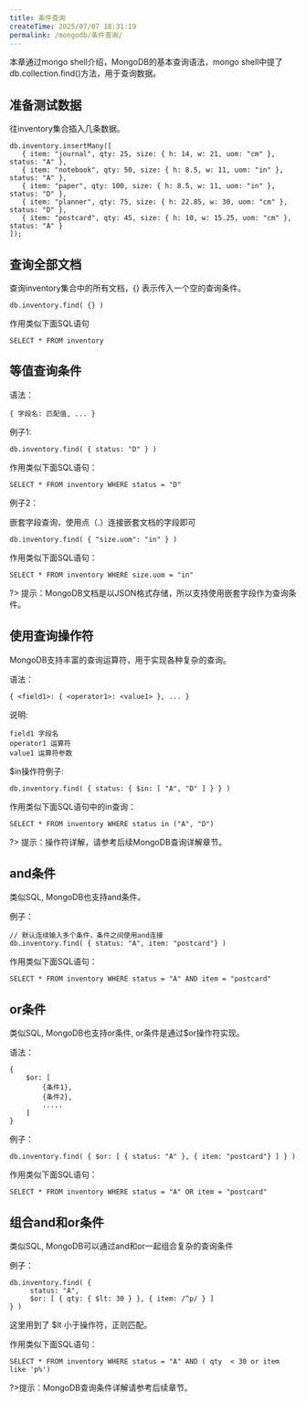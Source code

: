 ```yaml
---
title: 条件查询
createTime: 2025/07/07 18:31:19
permalink: /mongodb/条件查询/
---
```

本章通过mongo shell介绍，MongoDB的基本查询语法，mongo shell中提了db.collection.find()方法，用于查询数据。

## 准备测试数据

往inventory集合插入几条数据。
```shell
db.inventory.insertMany([
   { item: "journal", qty: 25, size: { h: 14, w: 21, uom: "cm" }, status: "A" },
   { item: "notebook", qty: 50, size: { h: 8.5, w: 11, uom: "in" }, status: "A" },
   { item: "paper", qty: 100, size: { h: 8.5, w: 11, uom: "in" }, status: "D" },
   { item: "planner", qty: 75, size: { h: 22.85, w: 30, uom: "cm" }, status: "D" },
   { item: "postcard", qty: 45, size: { h: 10, w: 15.25, uom: "cm" }, status: "A" }
]);
```

## 查询全部文档

查询inventory集合中的所有文档，{} 表示传入一个空的查询条件。
```shell
db.inventory.find( {} )
```

作用类似下面SQL语句
```shell
SELECT * FROM inventory
```

## 等值查询条件

语法：
```shell
{ 字段名: 匹配值, ... }
```

例子1:
```shell
db.inventory.find( { status: "D" } )
```

作用类似下面SQL语句：
```shell
SELECT * FROM inventory WHERE status = "D"
```

例子2：

嵌套字段查询，使用点（.）连接嵌套文档的字段即可
```shell
db.inventory.find( { "size.uom": "in" } )
```

作用类似下面SQL语句：
```shell
SELECT * FROM inventory WHERE size.uom = "in"
```
?> 提示：MongoDB文档是以JSON格式存储，所以支持使用嵌套字段作为查询条件。

## 使用查询操作符

MongoDB支持丰富的查询运算符，用于实现各种复杂的查询。

语法：
```shell
{ <field1>: { <operator1>: <value1> }, ... }
```

说明:
```shell
field1 字段名
operator1 运算符
value1 运算符参数
```

$in操作符例子:
```shell
db.inventory.find( { status: { $in: [ "A", "D" ] } } )
```

作用类似下面SQL语句中的in查询：
```shell
SELECT * FROM inventory WHERE status in ("A", "D")
```
?> 提示：操作符详解，请参考后续MongoDB查询详解章节。

## and条件

类似SQL, MongoDB也支持and条件。

例子：
```shell
// 默认连续输入多个条件，条件之间使用and连接
db.inventory.find( { status: "A", item: "postcard"} )
```

作用类似下面SQL语句：
```shell
SELECT * FROM inventory WHERE status = "A" AND item = "postcard"
```

## or条件

类似SQL, MongoDB也支持or条件, or条件是通过$or操作符实现。

语法：
```shell
{
    $or: [
        {条件1},
        {条件2},
        .....
    ]
}
```

例子：
```shell
db.inventory.find( { $or: [ { status: "A" }, { item: "postcard"} ] } )
```

作用类似下面SQL语句：
```shell
SELECT * FROM inventory WHERE status = "A" OR item = "postcard"
```

## 组合and和or条件

类似SQL, MongoDB可以通过and和or一起组合复杂的查询条件

例子：
```shell
db.inventory.find( {
     status: "A",
     $or: [ { qty: { $lt: 30 } }, { item: /^p/ } ]
} )
```
这里用到了 $lt 小于操作符，正则匹配。

作用类似下面SQL语句：
```shell
SELECT * FROM inventory WHERE status = "A" AND ( qty  < 30 or item like 'p%')
```
?>提示：MongoDB查询条件详解请参考后续章节。